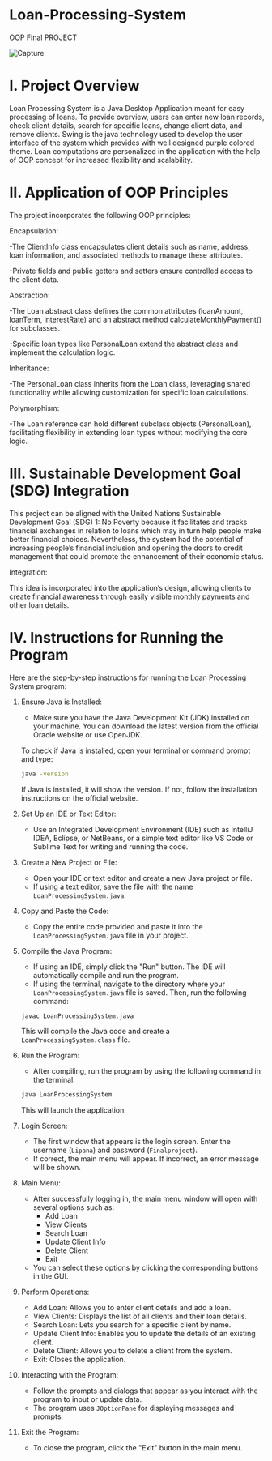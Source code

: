 # Loan-Processing-System
OOP Final PROJECT

![Capture](https://github.com/user-attachments/assets/c39596a0-3fd7-4028-9c47-281cbad77808)

# I. Project Overview

Loan Processing System is a Java Desktop Application meant for easy processing of loans. To provide overview, users can enter new loan records, check client details, search for specific loans, change client data, and remove clients. Swing is the java technology used to develop the user interface of the system which provides with well designed purple colored theme. Loan computations are personalized in the application with the help of OOP concept for increased flexibility and scalability.

# II. Application of OOP Principles

The project incorporates the following OOP principles:

Encapsulation:

-The ClientInfo class encapsulates client details such as name, address, loan information, and associated methods to manage these attributes.

-Private fields and public getters and setters ensure controlled access to the client data.

Abstraction:

-The Loan abstract class defines the common attributes (loanAmount, loanTerm, interestRate) and an abstract method calculateMonthlyPayment() for subclasses.

-Specific loan types like PersonalLoan extend the abstract class and implement the calculation logic.

Inheritance:

-The PersonalLoan class inherits from the Loan class, leveraging shared functionality while allowing customization for specific loan calculations.

Polymorphism:

-The Loan reference can hold different subclass objects (PersonalLoan), facilitating flexibility in extending loan types without modifying the core logic.


# III. Sustainable Development Goal (SDG) Integration

This project can be aligned with the United Nations Sustainable Development Goal (SDG) 1: No Poverty because it facilitates and tracks financial exchanges in relation to loans which may in turn help people make better financial choices. Nevertheless, the system had the potential of increasing people’s financial inclusion and opening the doors to credit management that could promote the enhancement of their economic status.

Integration:

This idea is incorporated into the application’s design, allowing clients to create financial awareness through easily visible monthly payments and other loan details.

# IV. Instructions for Running the Program

Here are the step-by-step instructions for running the Loan Processing System program:

1. Ensure Java is Installed:
   - Make sure you have the Java Development Kit (JDK) installed on your machine. You can download the latest version from the official Oracle website or use OpenJDK.

   To check if Java is installed, open your terminal or command prompt and type:
   ```bash
   java -version
   ```
   If Java is installed, it will show the version. If not, follow the installation instructions on the official website.

2. Set Up an IDE or Text Editor:
   - Use an Integrated Development Environment (IDE) such as IntelliJ IDEA, Eclipse, or NetBeans, or a simple text editor like VS Code or Sublime Text for writing and running the code.

3. Create a New Project or File:
   - Open your IDE or text editor and create a new Java project or file. 
   - If using a text editor, save the file with the name `LoanProcessingSystem.java`.

4. Copy and Paste the Code:
   - Copy the entire code provided and paste it into the `LoanProcessingSystem.java` file in your project.

5. Compile the Java Program:
   - If using an IDE, simply click the "Run" button. The IDE will automatically compile and run the program.
   - If using the terminal, navigate to the directory where your `LoanProcessingSystem.java` file is saved. Then, run the following command:
   ```bash
   javac LoanProcessingSystem.java
   ```
   This will compile the Java code and create a `LoanProcessingSystem.class` file.

6. Run the Program:
   - After compiling, run the program by using the following command in the terminal:
   ```bash
   java LoanProcessingSystem
   ```
   This will launch the application.

7. Login Screen:
   - The first window that appears is the login screen. Enter the username (`Lipana`) and password (`Finalproject`).
   - If correct, the main menu will appear. If incorrect, an error message will be shown.

8. Main Menu:
   - After successfully logging in, the main menu window will open with several options such as:
     - Add Loan
     - View Clients
     - Search Loan
     - Update Client Info
     - Delete Client
     - Exit
   - You can select these options by clicking the corresponding buttons in the GUI.

9. Perform Operations:
   - Add Loan: Allows you to enter client details and add a loan.
   - View Clients: Displays the list of all clients and their loan details.
   - Search Loan: Lets you search for a specific client by name.
   - Update Client Info: Enables you to update the details of an existing client.
   - Delete Client: Allows you to delete a client from the system.
   - Exit: Closes the application.

10. Interacting with the Program:
    - Follow the prompts and dialogs that appear as you interact with the program to input or update data.
    - The program uses `JOptionPane` for displaying messages and prompts.

11. Exit the Program:
    - To close the program, click the "Exit" button in the main menu.




  

